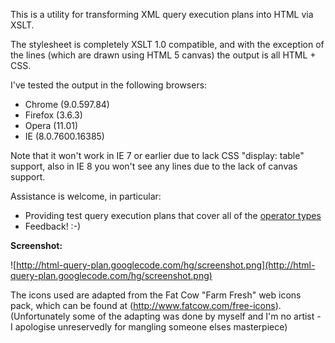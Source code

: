 This is a utility for transforming XML query execution plans into HTML via XSLT.

The stylesheet is completely XSLT 1.0 compatible, and with the exception of the lines (which are drawn using HTML 5 canvas) the output is all HTML + CSS.

I've tested the output in the following browsers:
  * Chrome (9.0.597.84)
  * Firefox (3.6.3)
  * Opera (11.01)
  * IE (8.0.7600.16385)

Note that it won't work in IE 7 or earlier due to lack CSS "display: table" support, also in IE 8 you won't see any lines due to the lack of canvas support.

Assistance is welcome, in particular:

  * Providing test query execution plans that cover all of the [operator types](http://msdn.microsoft.com/en-us/library/ms175913.aspx)
  * Feedback! :-)

**Screenshot:**

![http://html-query-plan.googlecode.com/hg/screenshot.png](http://html-query-plan.googlecode.com/hg/screenshot.png)

The icons used are adapted from the Fat Cow "Farm Fresh" web icons pack, which can be found at (http://www.fatcow.com/free-icons).  (Unfortunately some of the adapting was done by myself and I'm no artist - I apologise unreservedly for mangling someone elses masterpiece)